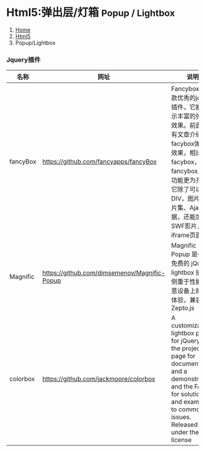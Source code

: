 # <span class="fa fa-html5" aria-hidden="true"></span> Html5:弹出层/灯箱 <small>Popup / Lightbox</small>

<ol class="breadcrumb"><li><a href="/">Home</a></li><li><a href="/client/html5/overview.md">Html5</a></li><li class="active">Popup/Lightbox</li></ol>

### Jquery插件
|名称|网址|说明|
|------|------|------|
|fancyBox|https://github.com/fancyapps/fancyBox|Fancybox是一款优秀的jquery插件，它能够展示丰富的弹出层效果。前面我们有文章介绍了facybox弹出层效果，相比facybox，fancybox显得功能更为齐全，它除了可以加载DIV，图片、图片集、Ajax数据，还能加载SWF影片，iframe页面等等|
|Magnific|https://github.com/dimsemenov/Magnific-Popup|Magnific Popup 是一个免费的 jQuery lightbox 插件，侧重于性能和任意设备上的最佳体验，兼容 Zepto.js|
|colorbox|https://github.com/jackmoore/colorbox|A customizable lightbox plugin for jQuery. See the project page for documentation and a demonstration, and the FAQ for solutions and examples to common issues. Released under the MIT license|

